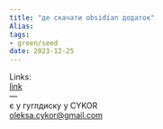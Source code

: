 ```yaml
---
title: "де скачати obsidian додаток"
Alias: 
tags:
- green/seed
date: 2023-12-25
---
```

Links:  
[link](https://drive.google.com/drive/u/1/my-drive)  
—  
є у гуглдиску у CYKOR  
oleksa.cykor@gmail.com
